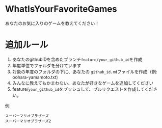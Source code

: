 # WhatIsYourFavoriteGames
あなたのお気に入りのゲームを教えてください！

# 追加ルール

1. あなたのgithubIDを含めたブランチ`feature/your_github_id`を作成　
1. 年度単位でフォルダを分けています
1. 対象の年度のフォルダの下に、あなたの `github_id.md`ファイルを作成（例: oohara-yamamoto.txt)
1. みんなに教えてもかまわない、あなたが好きなゲームを追加してください
1. feature/`your_github_id`をプッシュして、プルリクエストを作成してください。

例
```md: 例.md
スーパーマリオブラザーズ
スーパーマリオブラザーズ2
```
